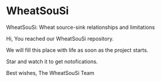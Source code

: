 # WheatSouSi
WheatSouSi: Wheat source-sink relationships and limitations

Hi, You reached our WheatSouSi repository.

We will fill this place with life as soon as the project starts.

Star and watch it to get notofications.

Best wishes,
The WheatSouSi Team
